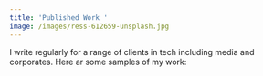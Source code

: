 ```yaml
---
title: 'Published Work '
image: /images/ress-612659-unsplash.jpg
---
```

I write regularly for a range of clients in tech including media and corporates. Here ar some samples of my work:

